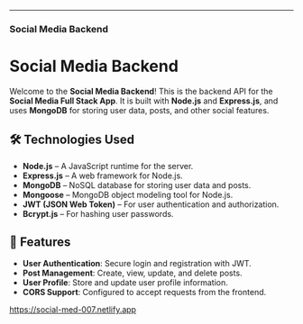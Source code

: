 
---

### **Social Media Backend**


# Social Media Backend

Welcome to the **Social Media Backend**! This is the backend API for the **Social Media Full Stack App**. It is built with **Node.js** and **Express.js**, and uses **MongoDB** for storing user data, posts, and other social features.

## 🛠️ **Technologies Used**

- **Node.js** – A JavaScript runtime for the server.
- **Express.js** – A web framework for Node.js.
- **MongoDB** – NoSQL database for storing user data and posts.
- **Mongoose** – MongoDB object modeling tool for Node.js.
- **JWT (JSON Web Token)** – For user authentication and authorization.
- **Bcrypt.js** – For hashing user passwords.

## 🚀 **Features**

- **User Authentication**: Secure login and registration with JWT.
- **Post Management**: Create, view, update, and delete posts.
- **User Profile**: Store and update user profile information.
- **CORS Support**: Configured to accept requests from the frontend.

https://social-med-007.netlify.app
